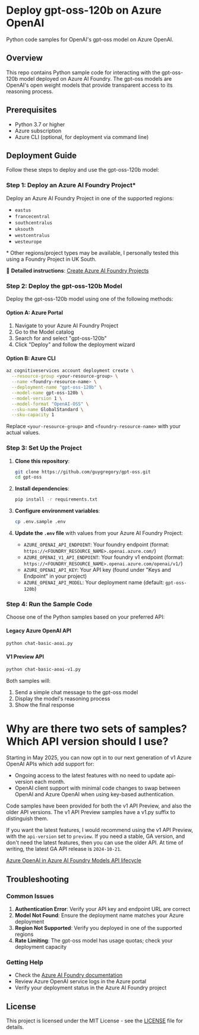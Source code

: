 # Deploy gpt-oss-120b on Azure OpenAI

Python code samples for OpenAI's gpt-oss model on Azure OpenAI.

## Overview

This repo contains Python sample code for interacting with the gpt-oss-120b model deployed on Azure AI Foundry. The gpt-oss models are OpenAI's open weight models that provide transparent access to its reasoning process.

## Prerequisites

- Python 3.7 or higher
- Azure subscription
- Azure CLI (optional, for deployment via command line)

## Deployment Guide

Follow these steps to deploy and use the gpt-oss-120b model:

### Step 1: Deploy an Azure AI Foundry Project*

Deploy an Azure AI Foundry Project in one of the supported regions:
- `eastus`
- `francecentral`
- `southcentralus`
- `uksouth`
- `westcentralus`
- `westeurope`

\* Other regions/project types may be available, I personally tested this using a Foundry Project in UK South.

📖 **Detailed instructions**: [Create Azure AI Foundry Projects](https://learn.microsoft.com/azure/ai-foundry/how-to/create-projects?tabs=ai-foundry&pivots=fdp-project)

### Step 2: Deploy the gpt-oss-120b Model

Deploy the gpt-oss-120b model using one of the following methods:

#### Option A: Azure Portal
1. Navigate to your Azure AI Foundry Project
2. Go to the Model catalog
3. Search for and select "gpt-oss-120b"
4. Click "Deploy" and follow the deployment wizard

#### Option B: Azure CLI
```bash
az cognitiveservices account deployment create \
  --resource-group <your-resource-group> \
  --name <foundry-resource-name> \
  --deployment-name "gpt-oss-120b" \
  --model-name gpt-oss-120b \
  --model-version 1 \
  --model-format "OpenAI-OSS" \
  --sku-name GlobalStandard \
  --sku-capacity 1
```

Replace `<your-resource-group>` and `<foundry-resource-name>` with your actual values.

### Step 3: Set Up the Project

1. **Clone this repository**:
   ```bash
   git clone https://github.com/guygregory/gpt-oss.git
   cd gpt-oss
   ```

2. **Install dependencies**:
   ```bash
   pip install -r requirements.txt
   ```

3. **Configure environment variables**:
   ```bash
   cp .env.sample .env
   ```

4. **Update the `.env` file** with values from your Azure AI Foundry Project:
   - `AZURE_OPENAI_API_ENDPOINT`: Your foundry endpoint (format: `https://<FOUNDRY_RESOURCE_NAME>.openai.azure.com/`)
   - `AZURE_OPENAI_V1_API_ENDPOINT`: Your foundry v1 endpoint (format: `https://<FOUNDRY_RESOURCE_NAME>.openai.azure.com/openai/v1/`)
   - `AZURE_OPENAI_API_KEY`: Your API key (found under "Keys and Endpoint" in your project)
   - `AZURE_OPENAI_API_MODEL`: Your deployment name (default: `gpt-oss-120b`)

### Step 4: Run the Sample Code

Choose one of the Python samples based on your preferred API:

#### Legacy Azure OpenAI API
```bash
python chat-basic-aoai.py
```

#### V1 Preview API
```bash
python chat-basic-aoai-v1.py
```

Both samples will:
1. Send a simple chat message to the gpt-oss model
2. Display the model's reasoning process
3. Show the final response

# Why are there two sets of samples? Which API version should I use?
Starting in May 2025, you can now opt in to our next generation of v1 Azure OpenAI APIs which add support for:
- Ongoing access to the latest features with no need to update api-version each month.
- OpenAI client support with minimal code changes to swap between OpenAI and Azure OpenAI when using key-based authentication.

Code samples have been provided for both the v1 API Preview, and also the older API versions. The v1 API Preview samples have a v1.py suffix to distinguish them.

If you want the latest features, I would recommend using the v1 API Preview, with the `api-version` set to `preview`.
If you need a stable, GA version, and don't need the latest features, then you can use the older API. At time of writing, the latest GA API release is `2024-10-21`.

[Azure OpenAI in Azure AI Foundry Models API lifecycle](https://learn.microsoft.com/en-us/azure/ai-services/openai/api-version-lifecycle?tabs=key#api-evolution)

## Troubleshooting

### Common Issues

1. **Authentication Error**: Verify your API key and endpoint URL are correct
2. **Model Not Found**: Ensure the deployment name matches your Azure deployment
3. **Region Not Supported**: Verify you deployed in one of the supported regions
4. **Rate Limiting**: The gpt-oss model has usage quotas; check your deployment capacity

### Getting Help

- Check the [Azure AI Foundry documentation](https://learn.microsoft.com/azure/ai-foundry/)
- Review Azure OpenAI service logs in the Azure portal
- Verify your deployment status in the Azure AI Foundry project

## License

This project is licensed under the MIT License - see the [LICENSE](LICENSE) file for details.

